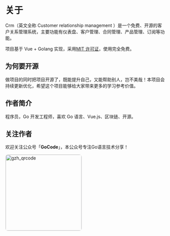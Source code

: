 # 关于

Crm（英文全称 Customer relationship management ）是一个免费、开源的客户关系管理系统，主要功能有仪表盘、客户管理、合同管理、产品管理、订阅等功能。

项目基于 Vue + Golang 实现，采用[MIT 许可证](https://github.com/zchengo/crm/blob/main/LICENSE)，使用完全免费。

## 为何要开源

做项目的同时把项目开源了，既能提升自己，又能帮助别人，岂不美哉！本项目会持续更新优化，希望这个项目能够给大家带来更多的学习参考价值。

## 作者简介

程序员，Go 开发工程师，喜欢 Go 语言、Vue.js、区块链、开源。

## 关注作者

欢迎关注公众号「**GoCode**」，本公众号专注Go语言技术分享！

<img src="/gzh_qrcode.jpg" style="width: 240px; height: 240px;border-radius: 8px;border: 1px solid #e9e9eb;" alt="gzh_qrcode"/>
